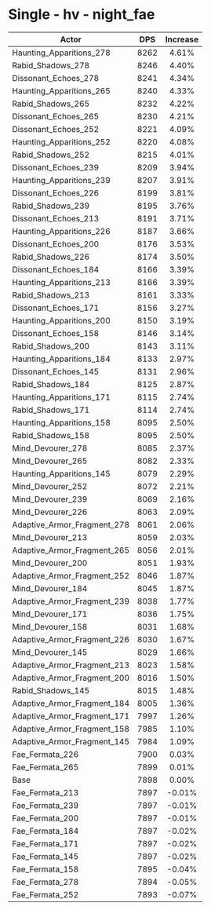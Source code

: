 # Single - hv - night_fae
| Actor | DPS | Increase |
|---|:---:|:---:|
|Haunting_Apparitions_278|8262|4.61%|
|Rabid_Shadows_278|8246|4.40%|
|Dissonant_Echoes_278|8241|4.34%|
|Haunting_Apparitions_265|8240|4.33%|
|Rabid_Shadows_265|8232|4.22%|
|Dissonant_Echoes_265|8230|4.21%|
|Dissonant_Echoes_252|8221|4.09%|
|Haunting_Apparitions_252|8220|4.08%|
|Rabid_Shadows_252|8215|4.01%|
|Dissonant_Echoes_239|8209|3.94%|
|Haunting_Apparitions_239|8207|3.91%|
|Dissonant_Echoes_226|8199|3.81%|
|Rabid_Shadows_239|8195|3.76%|
|Dissonant_Echoes_213|8191|3.71%|
|Haunting_Apparitions_226|8187|3.66%|
|Dissonant_Echoes_200|8176|3.53%|
|Rabid_Shadows_226|8174|3.50%|
|Dissonant_Echoes_184|8166|3.39%|
|Haunting_Apparitions_213|8166|3.39%|
|Rabid_Shadows_213|8161|3.33%|
|Dissonant_Echoes_171|8156|3.27%|
|Haunting_Apparitions_200|8150|3.19%|
|Dissonant_Echoes_158|8146|3.14%|
|Rabid_Shadows_200|8143|3.11%|
|Haunting_Apparitions_184|8133|2.97%|
|Dissonant_Echoes_145|8131|2.96%|
|Rabid_Shadows_184|8125|2.87%|
|Haunting_Apparitions_171|8115|2.74%|
|Rabid_Shadows_171|8114|2.74%|
|Haunting_Apparitions_158|8095|2.50%|
|Rabid_Shadows_158|8095|2.50%|
|Mind_Devourer_278|8085|2.37%|
|Mind_Devourer_265|8082|2.33%|
|Haunting_Apparitions_145|8079|2.29%|
|Mind_Devourer_252|8072|2.21%|
|Mind_Devourer_239|8069|2.16%|
|Mind_Devourer_226|8063|2.09%|
|Adaptive_Armor_Fragment_278|8061|2.06%|
|Mind_Devourer_213|8059|2.03%|
|Adaptive_Armor_Fragment_265|8056|2.01%|
|Mind_Devourer_200|8051|1.93%|
|Adaptive_Armor_Fragment_252|8046|1.87%|
|Mind_Devourer_184|8045|1.87%|
|Adaptive_Armor_Fragment_239|8038|1.77%|
|Mind_Devourer_171|8036|1.75%|
|Mind_Devourer_158|8031|1.68%|
|Adaptive_Armor_Fragment_226|8030|1.67%|
|Mind_Devourer_145|8029|1.66%|
|Adaptive_Armor_Fragment_213|8023|1.58%|
|Adaptive_Armor_Fragment_200|8016|1.50%|
|Rabid_Shadows_145|8015|1.48%|
|Adaptive_Armor_Fragment_184|8005|1.36%|
|Adaptive_Armor_Fragment_171|7997|1.26%|
|Adaptive_Armor_Fragment_158|7985|1.10%|
|Adaptive_Armor_Fragment_145|7984|1.09%|
|Fae_Fermata_226|7900|0.03%|
|Fae_Fermata_265|7899|0.01%|
|Base|7898|0.00%|
|Fae_Fermata_213|7897|-0.01%|
|Fae_Fermata_239|7897|-0.01%|
|Fae_Fermata_200|7897|-0.01%|
|Fae_Fermata_184|7897|-0.02%|
|Fae_Fermata_171|7897|-0.02%|
|Fae_Fermata_145|7897|-0.02%|
|Fae_Fermata_158|7895|-0.04%|
|Fae_Fermata_278|7894|-0.05%|
|Fae_Fermata_252|7893|-0.07%|
